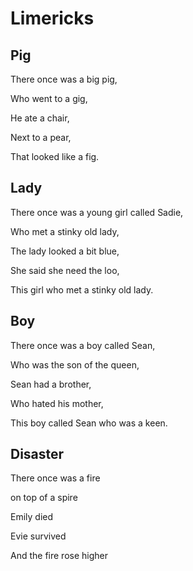 # **Limericks**

Pig
-
There once was a big pig,

 Who went to a gig,
 
 He ate a chair,
 
 Next to a pear,
 
 That looked like a fig.

Lady
-
There once was a young girl called Sadie,

Who met a stinky old lady,

The lady looked a bit blue,

She said she need the loo,

This girl who met a stinky old lady.

Boy
-
There once was a boy called Sean,

Who was the son of the queen,

Sean had a brother,

Who hated his mother,

This boy called Sean who was a keen.

Disaster
-
There once was a fire

on top of a spire

Emily died

Evie survived

And the fire rose higher

